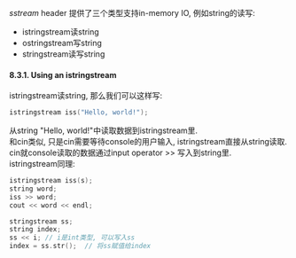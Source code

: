 *sstream* header 提供了三个类型支持in-memory IO, 例如string的读写:
- istringstream读string
- ostringstream写string
- stringstream读写string

#### 8.3.1. Using an istringstream

istringstream读string, 那么我们可以这样写:
```cpp
istringstream iss("Hello, world!");
```
从string "Hello, world!"中读取数据到istringstream里.  
和cin类似, 只是cin需要等待console的用户输入, istringstream直接从string读取.  
cin就console读取的数据通过input operator >> 写入到string里.  
istringstream同理:
```cpp
istringstream iss(s);
string word;
iss >> word;
cout << word << endl;
```

```cpp
stringstream ss;
string index;
ss << i; // i是int类型, 可以写入ss
index = ss.str();  // 将ss赋值给index
```